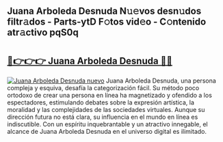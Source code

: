 ## Juana Arboleda Desnuda N𝚞𝚎vos desn𝚞dos filtr𝚊dos - Parts-ytD F𝚘tos vid𝚎o - C𝚘ntenido atr𝚊ctivo pqS0q

# <h2><a href="http://mb1k23i.tromn.icu/?c=Juana+Arboleda+Desnuda">🔗👉👉👉 Juana Arboleda Desnuda 🔗🔗</a></h2>

[![Juana Arboleda Desnuda nuevo](https://i.imgur.com/pEAQMta.gif)](http://mb1k23i.tromn.icu/?c=Juana+Arboleda+Desnuda)
Juana Arboleda Desnuda, una persona compleja y esquiva, desafía la categorización fácil. Su método poco ortodoxo de crear una persona en línea ha magnetizado y ofendido a los espectadores, estimulando debates sobre la expresión artística, la moralidad y las complejidades de las sociedades virtuales. Aunque su dirección futura no está clara, su influencia en el mundo en línea es indiscutible. Con un espíritu inquebrantable y un atractivo innegable, el alcance de Juana Arboleda Desnuda en el universo digital es ilimitado.
